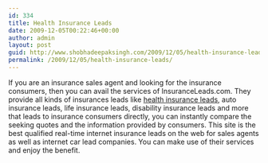 ```yaml
---
id: 334
title: Health Insurance Leads
date: 2009-12-05T00:22:46+00:00
author: admin
layout: post
guid: http://www.shobhadeepaksingh.com/2009/12/05/health-insurance-leads/
permalink: /2009/12/05/health-insurance-leads/
---
```

If you are an insurance sales agent and looking for the insurance consumers, then you can avail the services of InsuranceLeads.com. They provide all kinds of insurances leads like [health insurance leads](http://www.insuranceleads.com/health-insurance-leads.aspx), auto insurance leads, life insurance leads, disability insurance leads and more that leads to insurance consumers directly, you can instantly compare the seeking quotes and the information provided by consumers. This site is the best qualified real-time internet insurance leads on the web for sales agents as well as internet car lead companies. You can make use of their services and enjoy the benefit.
